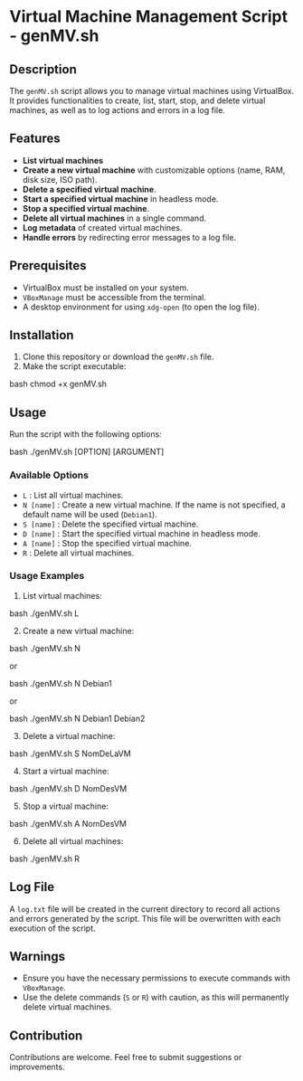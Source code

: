 # Virtual Machine Management Script - genMV.sh

## Description
The `genMV.sh` script allows you to manage virtual machines using VirtualBox. It provides functionalities to create, list, start, stop, and delete virtual machines, as well as to log actions and errors in a log file.

## Features
- **List virtual machines**
- **Create a new virtual machine** with customizable options (name, RAM, disk size, ISO path).
- **Delete a specified virtual machine**.
- **Start a specified virtual machine** in headless mode.
- **Stop a specified virtual machine**.
- **Delete all virtual machines** in a single command.
- **Log metadata** of created virtual machines.
- **Handle errors** by redirecting error messages to a log file.

## Prerequisites
- VirtualBox must be installed on your system.
- `VBoxManage` must be accessible from the terminal.
- A desktop environment for using `xdg-open` (to open the log file).

## Installation
1. Clone this repository or download the `genMV.sh` file.
2. Make the script executable:

bash
   chmod +x genMV.sh

## Usage
Run the script with the following options:

bash
./genMV.sh [OPTION] [ARGUMENT]

### Available Options
- `L` : List all virtual machines.
- `N [name]` : Create a new virtual machine. If the name is not specified, a default name will be used (`Debian1`).
- `S [name]` : Delete the specified virtual machine.
- `D [name]` : Start the specified virtual machine in headless mode.
- `A [name]` : Stop the specified virtual machine.
- `R` : Delete all virtual machines.

### Usage Examples
1. List virtual machines:

bash
   ./genMV.sh L

2. Create a new virtual machine:

bash
   ./genMV.sh N

or 

bash
   ./genMV.sh N Debian1

or 

bash
   ./genMV.sh N Debian1 Debian2


3. Delete a virtual machine:

bash
   ./genMV.sh S NomDeLaVM

4. Start a virtual machine:

bash
   ./genMV.sh D NomDesVM

5. Stop a virtual machine:

bash
   ./genMV.sh A NomDesVM

6. Delete all virtual machines:

bash
   ./genMV.sh R

## Log File
A `log.txt` file will be created in the current directory to record all actions and errors generated by the script. This file will be overwritten with each execution of the script.

## Warnings
- Ensure you have the necessary permissions to execute commands with `VBoxManage`.
- Use the delete commands (`S` or `R`) with caution, as this will permanently delete virtual machines.

## Contribution
Contributions are welcome. Feel free to submit suggestions or improvements.